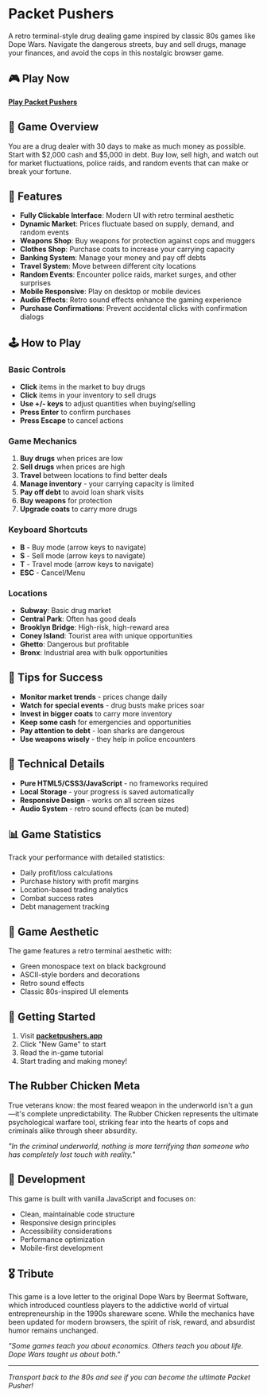 # Packet Pushers

A retro terminal-style drug dealing game inspired by classic 80s games like Dope Wars. Navigate the dangerous streets, buy and sell drugs, manage your finances, and avoid the cops in this nostalgic browser game.

## 🎮 Play Now

**[Play Packet Pushers](https://packetpushers.app)**

## 📖 Game Overview

You are a drug dealer with 30 days to make as much money as possible. Start with $2,000 cash and $5,000 in debt. Buy low, sell high, and watch out for market fluctuations, police raids, and random events that can make or break your fortune.

## 🎯 Features

- **Fully Clickable Interface**: Modern UI with retro terminal aesthetic
- **Dynamic Market**: Prices fluctuate based on supply, demand, and random events
- **Weapons Shop**: Buy weapons for protection against cops and muggers
- **Clothes Shop**: Purchase coats to increase your carrying capacity
- **Banking System**: Manage your money and pay off debts
- **Travel System**: Move between different city locations
- **Random Events**: Encounter police raids, market surges, and other surprises
- **Mobile Responsive**: Play on desktop or mobile devices
- **Audio Effects**: Retro sound effects enhance the gaming experience
- **Purchase Confirmations**: Prevent accidental clicks with confirmation dialogs

## 🕹️ How to Play

### Basic Controls
- **Click** items in the market to buy drugs
- **Click** items in your inventory to sell drugs
- **Use +/- keys** to adjust quantities when buying/selling
- **Press Enter** to confirm purchases
- **Press Escape** to cancel actions

### Game Mechanics
1. **Buy drugs** when prices are low
2. **Sell drugs** when prices are high
3. **Travel** between locations to find better deals
4. **Manage inventory** - your carrying capacity is limited
5. **Pay off debt** to avoid loan shark visits
6. **Buy weapons** for protection
7. **Upgrade coats** to carry more drugs

### Keyboard Shortcuts
- **B** - Buy mode (arrow keys to navigate)
- **S** - Sell mode (arrow keys to navigate)  
- **T** - Travel mode (arrow keys to navigate)
- **ESC** - Cancel/Menu

### Locations
- **Subway**: Basic drug market
- **Central Park**: Often has good deals
- **Brooklyn Bridge**: High-risk, high-reward area
- **Coney Island**: Tourist area with unique opportunities
- **Ghetto**: Dangerous but profitable
- **Bronx**: Industrial area with bulk opportunities

## 🎲 Tips for Success

- **Monitor market trends** - prices change daily
- **Watch for special events** - drug busts make prices soar
- **Invest in bigger coats** to carry more inventory
- **Keep some cash** for emergencies and opportunities
- **Pay attention to debt** - loan sharks are dangerous
- **Use weapons wisely** - they help in police encounters

## 🔧 Technical Details

- **Pure HTML5/CSS3/JavaScript** - no frameworks required
- **Local Storage** - your progress is saved automatically
- **Responsive Design** - works on all screen sizes
- **Audio System** - retro sound effects (can be muted)

## 📊 Game Statistics

Track your performance with detailed statistics:
- Daily profit/loss calculations
- Purchase history with profit margins
- Location-based trading analytics
- Combat success rates
- Debt management tracking

## 🎨 Game Aesthetic

The game features a retro terminal aesthetic with:
- Green monospace text on black background
- ASCII-style borders and decorations
- Retro sound effects
- Classic 80s-inspired UI elements

## 🚀 Getting Started

1. Visit **[packetpushers.app](https://packetpushers.app)**
2. Click "New Game" to start
3. Read the in-game tutorial
4. Start trading and making money!

## The Rubber Chicken Meta

True veterans know: the most feared weapon in the underworld isn't a gun—it's complete unpredictability. The Rubber Chicken represents the ultimate psychological warfare tool, striking fear into the hearts of cops and criminals alike through sheer absurdity.

*"In the criminal underworld, nothing is more terrifying than someone who has completely lost touch with reality."*

## 📝 Development

This game is built with vanilla JavaScript and focuses on:
- Clean, maintainable code structure
- Responsive design principles
- Accessibility considerations
- Performance optimization
- Mobile-first development

## 🎖️ Tribute

This game is a love letter to the original Dope Wars by Beermat Software, which introduced countless players to the addictive world of virtual entrepreneurship in the 1990s shareware scene. While the mechanics have been updated for modern browsers, the spirit of risk, reward, and absurdist humor remains unchanged.

*"Some games teach you about economics. Others teach you about life. Dope Wars taught us about both."*

---

*Transport back to the 80s and see if you can become the ultimate Packet Pusher!*